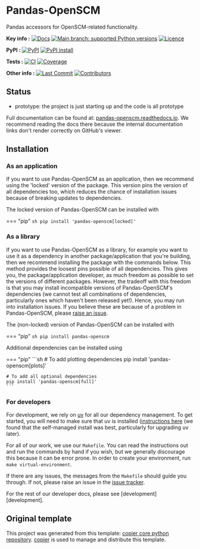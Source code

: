 <!--- --8<-- [start:description] -->
# Pandas-OpenSCM

Pandas accessors for OpenSCM-related functionality.

**Key info :**
[![Docs](https://readthedocs.org/projects/pandas-openscm/badge/?version=latest)](https://pandas-openscm.readthedocs.io)
[![Main branch: supported Python versions](https://img.shields.io/python/required-version-toml?tomlFilePath=https%3A%2F%2Fraw.githubusercontent.com%2Fopenscm%2Fpandas-openscm%2Fmain%2Fpyproject.toml)](https://github.com/openscm/pandas-openscm/blob/main/pyproject.toml)
[![Licence](https://img.shields.io/pypi/l/pandas-openscm?label=licence)](https://github.com/openscm/pandas-openscm/blob/main/LICENCE)

**PyPI :**
[![PyPI](https://img.shields.io/pypi/v/pandas-openscm.svg)](https://pypi.org/project/pandas-openscm/)
[![PyPI install](https://github.com/openscm/pandas-openscm/actions/workflows/install-pypi.yaml/badge.svg?branch=main)](https://github.com/openscm/pandas-openscm/actions/workflows/install-pypi.yaml)

**Tests :**
[![CI](https://github.com/openscm/pandas-openscm/actions/workflows/ci.yaml/badge.svg?branch=main)](https://github.com/openscm/pandas-openscm/actions/workflows/ci.yaml)
[![Coverage](https://codecov.io/gh/openscm/pandas-openscm/branch/main/graph/badge.svg)](https://codecov.io/gh/openscm/pandas-openscm)

**Other info :**
[![Last Commit](https://img.shields.io/github/last-commit/openscm/pandas-openscm.svg)](https://github.com/openscm/pandas-openscm/commits/main)
[![Contributors](https://img.shields.io/github/contributors/openscm/pandas-openscm.svg)](https://github.com/openscm/pandas-openscm/graphs/contributors)
## Status

<!---

We recommend having a status line in your repo
to tell anyone who stumbles on your repository where you're up to.
Some suggested options:

- prototype: the project is just starting up and the code is all prototype
- development: the project is actively being worked on
- finished: the project has achieved what it wanted
  and is no longer being worked on, we won't reply to any issues
- dormant: the project is no longer worked on
  but we might come back to it,
  if you have questions, feel free to raise an issue
- abandoned: this project is no longer worked on
  and we won't reply to any issues
-->

- prototype: the project is just starting up and the code is all prototype

<!--- --8<-- [end:description] -->

Full documentation can be found at:
[pandas-openscm.readthedocs.io](https://pandas-openscm.readthedocs.io/en/latest/).
We recommend reading the docs there because the internal documentation links
don't render correctly on GitHub's viewer.

## Installation

<!--- --8<-- [start:installation] -->
### As an application

If you want to use Pandas-OpenSCM as an application,
then we recommend using the 'locked' version of the package.
This version pins the version of all dependencies too,
which reduces the chance of installation issues
because of breaking updates to dependencies.

The locked version of Pandas-OpenSCM can be installed with

=== "pip"
    ```sh
    pip install 'pandas-openscm[locked]'
    ```

### As a library

If you want to use Pandas-OpenSCM as a library,
for example you want to use it
as a dependency in another package/application that you're building,
then we recommend installing the package with the commands below.
This method provides the loosest pins possible of all dependencies.
This gives you, the package/application developer,
as much freedom as possible to set the versions of different packages.
However, the tradeoff with this freedom is that you may install
incompatible versions of Pandas-OpenSCM's dependencies
(we cannot test all combinations of dependencies,
particularly ones which haven't been released yet!).
Hence, you may run into installation issues.
If you believe these are because of a problem in Pandas-OpenSCM,
please [raise an issue](https://github.com/openscm/pandas-openscm/issues).

The (non-locked) version of Pandas-OpenSCM can be installed with

=== "pip"
    ```sh
    pip install pandas-openscm
    ```

Additional dependencies can be installed using

=== "pip"
    ```sh
    # To add plotting dependencies
    pip install 'pandas-openscm[plots]'

    # To add all optional dependencies
    pip install 'pandas-openscm[full]'
    ```

### For developers

For development, we rely on [uv](https://docs.astral.sh/uv/)
for all our dependency management.
To get started, you will need to make sure that uv is installed
([instructions here](https://docs.astral.sh/uv/getting-started/installation/)
(we found that the self-managed install was best,
particularly for upgrading uv later).

For all of our work, we use our `Makefile`.
You can read the instructions out and run the commands by hand if you wish,
but we generally discourage this because it can be error prone.
In order to create your environment, run `make virtual-environment`.

If there are any issues, the messages from the `Makefile` should guide you through.
If not, please raise an issue in the
[issue tracker](https://github.com/openscm/pandas-openscm/issues).

For the rest of our developer docs, please see [development][development].

<!--- --8<-- [end:installation] -->

## Original template

This project was generated from this template:
[copier core python repository](https://gitlab.com/openscm/copier-core-python-repository).
[copier](https://copier.readthedocs.io/en/stable/) is used to manage and
distribute this template.
